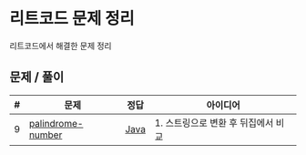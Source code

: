 # 리트코드 문제 정리

리트코드에서 해결한 문제 정리

## 문제 / 풀이

| # | 문제 | 정답 | 아이디어 |
|---| ----- | -------- | --------------------- |
| 9 | [palindrome-number](https://leetcode.com/problems/palindrome-number/) | [Java](https://github.com/kimyoungi99/LeetCode/blob/main/java/009_palindrome-number.java) | 1. 스트링으로 변환 후 뒤집에서 비교|